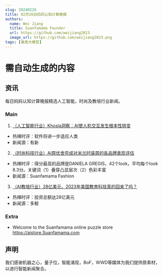 ```yaml
---
slug: 20240226
title: 02月26日妈妈认知计算晚报
authors:
  name: Wei Jiang
  title: Suanfamama Founder
  url: https://github.com/weijiang2023
  image_url: https://github.com/weijiang2023.png
tags: [垂类大模型]
---
```


# 需自动生成的内容
## 资讯
每日妈妈认知计算晚报精选人工智能，时尚及教培行业新闻。

### Main

1. [（人工智能行业）Khosla洞察：AI使人机交互发生根本性转变](https://mp.weixin.qq.com/s/sjuC8IyS5K9PwEDQu1l4Og)
* 热辣时评：软件将进一步适应人类
* 新闻源：有新

2. [（时尚科技行业）AI原优舍完成对米兰时装周的各品牌表现评估](https://www.Suanfamama.com/docs/fashion.week)
* 热辣时评：得分最高的品牌是DANIELA GREGIS，42个look，平均每个look 8.3分。关键词（1）叠穿凸显层次（2）色彩丰富
* 新闻源：Suanfamama Fashion

3. [（AI教培行业）28亿美元，2023年美国教育科技真的回来了吗？](https://mp.weixin.qq.com/s/rzK-P2y6M4cn4MqK9vBDvQ)
* 热辣时评：投资总额达28亿美元
* 新闻源：多鲸

### Extra
* Welcome to the Suanfamama online puzzle store https://aistore.Suanfamama.com

## 声明

我们感谢机器之心，量子位，智能涌现，BoF，WWD等媒体为我们提供原素材，以进行智能新闻聚合。